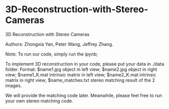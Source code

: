 # 3D-Reconstruction-with-Stereo-Cameras
3D Reconstruction with Stereo Cameras

Authors: Zhongxia Yan, Peter Wang, Jeffrey Zhang.

Note: To run our code, simply run the ipynb;

To implement 3D reconstruction in your code, please put your data in ./data folder. 
Format:
$name1.jpg    object in left view;
$name2.jpg    object in right view;
$name1_K.mat  intrinsic matrix in left view;
$name2_K.mat  intrinsic matrix in right view;
$name_matches.txt  stereo matching result of the 2 images.

We will provide the matching code later. Meanwhile, please feel free to run your own stereo matching code.  

